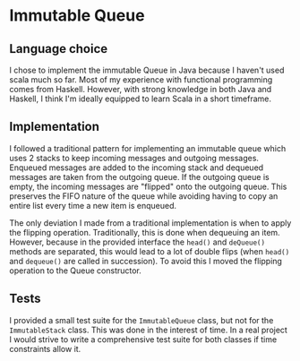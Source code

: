 # Immutable Queue

## Language choice
I chose to implement the immutable Queue in Java because I haven't used scala much so far. Most of my experience with functional programming comes from Haskell. However, with strong knowledge in both Java and Haskell, I think I'm ideally equipped to learn Scala in a short timeframe.

## Implementation
I followed a traditional pattern for implementing an immutable queue which uses 2 stacks to keep incoming messages and outgoing messages.
Enqueued messages are added to the incoming stack and dequeued messages are taken from the outgoing queue. If the outgoing queue is empty, the incoming messages are "flipped" onto the outgoing queue. This preserves the FIFO nature of the queue while avoiding having to copy an entire list every time a new item is enqueued.

The only deviation I made from a traditional implementation is when to apply the flipping operation. Traditionally, this is done when dequeuing an item. However, because in the provided interface the `head()` and `deQueue()` methods are separated, this would lead to a lot of double flips (when `head()` and `dequeue()` are called in succession). 
To avoid this I moved the flipping operation to the Queue constructor.

## Tests
I provided a small test suite for the `ImmutableQueue` class, but not for the `ImmutableStack` class. This was done in the interest of time. In a real project I would strive to write a comprehensive test suite for both classes if time constraints allow it.
